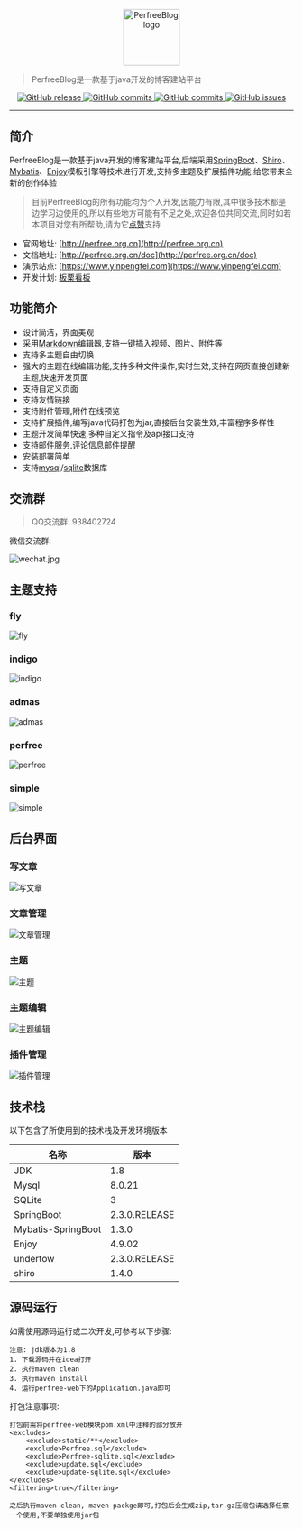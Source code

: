 <p align="center">
    <a href="http://perfree.org.cn" target="_blank" rel="noopener noreferrer">
        <img width="100" src="https://gitee.com/perfree/PerfreeBlog/raw/master/screenshot/logo.png" alt="PerfreeBlog logo" />
    </a>
</p>

> PerfreeBlog是一款基于java开发的博客建站平台

<p align="center">
    <a href="https://github.com/perfree/PerfreeBlog/releases">
        <img alt="GitHub release" src="https://badgen.net/github/release/perfree/PerfreeBlog" />
    </a>
    <a href="https://github.com/perfree/PerfreeBlog/commits/master">
        <img alt="GitHub commits" src="https://badgen.net/github/last-commit/perfree/PerfreeBlog" />
    </a>
    <a href="https://github.com/perfree/PerfreeBlog/commits/master">
        <img alt="GitHub commits" src="https://badgen.net/github/commits/perfree/PerfreeBlog" />
    </a>
    <a href="https://github.com/perfree/PerfreeBlog/releases">
        <img alt="GitHub issues" src="https://badgen.net/github/assets-dl/perfree/PerfreeBlog" />
    </a>
</p>

------------------------------

## 简介
PerfreeBlog是一款基于java开发的博客建站平台,后端采用[SpringBoot](https://spring.io/projects/spring-boot)、[Shiro](https://shiro.apache.org)、[Mybatis](https://mybatis.org/)、[Enjoy](https://jfinal.com/doc/6-1)模板引擎等技术进行开发,支持多主题及扩展插件功能,给您带来全新的创作体验
> 目前PerfreeBlog的所有功能均为个人开发,因能力有限,其中很多技术都是边学习边使用的,所以有些地方可能有不足之处,欢迎各位共同交流,同时如若本项目对您有所帮助,请为它[点赞](https://github.com/perfree/PerfreeBlog)支持 

* 官网地址: [http://perfree.org.cn](http://perfree.org.cn)
* 文档地址: [http://perfree.org.cn/doc](http://perfree.org.cn/doc)
* 演示站点: [https://www.yinpengfei.com](https://www.yinpengfei.com)
* 开发计划: [板栗看板](https://web.banlikanban.com/kanban/6193a5656f6f640fbe2d08e4)


## 功能简介
* 设计简洁，界面美观
* 采用[Markdown](https://www.markdownguide.org/)编辑器,支持一键插入视频、图片、附件等
* 支持多主题自由切换
* 强大的主题在线编辑功能,支持多种文件操作,实时生效,支持在网页直接创建新主题,快速开发页面
* 支持自定义页面
* 支持友情链接
* 支持附件管理,附件在线预览
* 支持扩展插件,编写java代码打包为jar,直接后台安装生效,丰富程序多样性
* 主题开发简单快速,多种自定义指令及api接口支持
* 支持邮件服务,评论信息邮件提醒
* 安装部署简单
* 支持[mysql](https://www.mysql.com)/[sqlite](https://www.sqlite.org)数据库

## 交流群
> QQ交流群: 938402724
 
 微信交流群:
 
 ![wechat.jpg](./screenshot/wechat.jpg)
 
## 主题支持
### fly
![fly](./screenshot/fly.png)

### indigo
![indigo](./screenshot/indigo.png)

### admas
![admas](./screenshot/admas.png)

### perfree
![perfree](./screenshot/perfree.png)

### simple
![simple](./screenshot/simple.png)

## 后台界面
### 写文章
![写文章](./screenshot/写文章.png)

### 文章管理
![文章管理](./screenshot/文章管理.png)

### 主题
![主题](./screenshot/主题管理.png)

### 主题编辑
![主题编辑](./screenshot/主题编辑.png)

### 插件管理
![插件管理](./screenshot/插件管理.png)

## 技术栈
以下包含了所使用到的技术栈及开发环境版本

|  名称   | 版本  |
|  ----  | ----  |
| JDK  | 1.8 |
| Mysql  | 8.0.21 |
| SQLite  | 3 |
| SpringBoot  | 2.3.0.RELEASE |
| Mybatis-SpringBoot  | 1.3.0 |
| Enjoy  | 4.9.02 |
| undertow  | 2.3.0.RELEASE |
| shiro  | 1.4.0 |

## 源码运行
如需使用源码运行或二次开发,可参考以下步骤:
```
注意: jdk版本为1.8
1. 下载源码并在idea打开
2. 执行maven clean
3. 执行maven install
4. 运行perfree-web下的Application.java即可
```
打包注意事项:
```
打包前需将perfree-web模块pom.xml中注释的部分放开
<excludes>
    <exclude>static/**</exclude>
    <exclude>Perfree.sql</exclude>
    <exclude>Perfree-sqlite.sql</exclude>
    <exclude>update.sql</exclude>
    <exclude>update-sqlite.sql</exclude>
</excludes>
<filtering>true</filtering>

之后执行maven clean, maven packge即可,打包后会生成zip,tar.gz压缩包请选择任意一个使用,不要单独使用jar包
```

